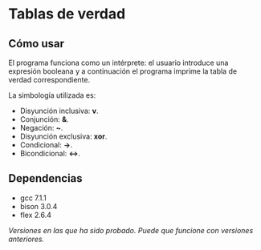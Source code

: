 # Tablas de verdad #

## Cómo usar ##

El programa funciona como un intérprete: el usuario introduce una 
expresión booleana y a continuación el programa imprime la tabla de
verdad correspondiente.

La simbología utilizada es:
* Disyunción inclusiva: **v**.
* Conjunción: **&**.
* Negación: **~**.
* Disyunción exclusiva: **xor**.
* Condicional: **->**.
* Bicondicional: **<->**.

## Dependencias ##

* gcc 7.1.1
* bison 3.0.4
* flex 2.6.4

*Versiones en las que ha sido probado. 
Puede que funcione con versiones anteriores.*
